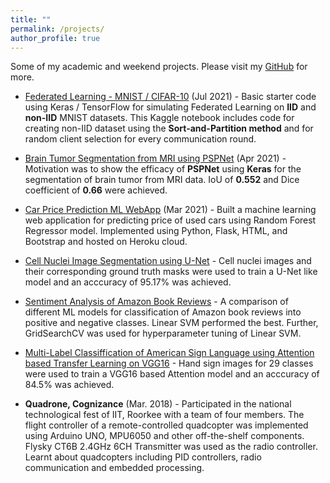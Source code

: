 ```yaml
---
title: ""
permalink: /projects/
author_profile: true
---
```


Some of my academic and weekend projects. Please visit my [GitHub](https://github.com/sinjoysaha?tab=repositories&q=&type=&language=&sort=stargazers) for more.

- <a href="https://www.kaggle.com/code/sinjoysaha/federated-learning-mnist-cifar-10" target="_blank">Federated Learning - MNIST / CIFAR-10</a> (Jul 2021) - Basic starter code using Keras / TensorFlow for simulating Federated Learning on **IID** and **non-IID** MNIST datasets. This Kaggle notebook includes code for creating non-IID dataset using the **Sort-and-Partition method** and for random client selection for every communication round. 

- <a href="https://www.kaggle.com/code/sinjoysaha/pspnet-for-brain-mri/" target="_blank">Brain Tumor Segmentation from MRI using PSPNet</a> (Apr 2021) - Motivation was to show the efficacy of **PSPNet** using **Keras** for the segmentation of brain tumor from MRI data. IoU of **0.552** and Dice coefficient of **0.66** were achieved.

- <a href="https://github.com/sinjoysaha/Car-Price-Prediction-ML-WebApp" target="_blank">Car Price Prediction ML WebApp</a> (Mar 2021) - Built a machine learning web application for predicting price of used cars using Random Forest Regressor model. Implemented using Python, Flask, HTML, and Bootstrap and hosted on Heroku cloud.

- <a href="https://www.kaggle.com/code/sinjoysaha/segmentation-with-u-net" target="_blank">Cell Nuclei Image Segmentation using U-Net</a> - Cell nuclei images and their corresponding ground truth masks were used to train a U-Net like model and an acccuracy of 95.17% was achieved.

- <a href="https://github.com/sinjoysaha/Amazon-Reviews-NLP" target="_blank">Sentiment Analysis of Amazon Book Reviews</a> - A comparison of different ML models for classification of Amazon book reviews into positive and negative classes. Linear SVM performed the best. Further, GridSearchCV was used for hyperparameter tuning of Linear SVM.

- <a href="https://www.kaggle.com/code/sinjoysaha/a-sign-lang-classification-with-tl-attention" target="_blank">Multi-Label Classiffication of American Sign Language using Attention based Transfer Learning on VGG16</a> - Hand sign images for 29 classes were used to train a VGG16 based Attention model and an acccuracy of 84.5% was achieved.

- **Quadrone, Cognizance** (Mar. 2018) -
Participated in the national technological fest of IIT, Roorkee with a team of four members.
The flight controller of a remote-controlled quadcopter was implemented using Arduino UNO, MPU6050 and other off-the-shelf components. Flysky CT6B 2.4GHz 6CH Transmitter was used as the radio controller.
Learnt about quadcopters including PID controllers, radio communication and embedded processing.
